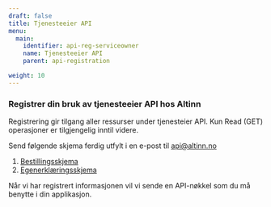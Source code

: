 ```yaml
---
draft: false
title: Tjenesteeier API
menu:
  main:
    identifier: api-reg-serviceowner
    name: Tjenesteeier API
    parent: api-registration

weight: 10
---
```


### Registrer din bruk av tjenesteeier API hos Altinn

Registrering gir tilgang aller ressurser under tjenesteier API.
Kun Read (GET) operasjoner er tilgjengelig inntil videre.


Send følgende skjema ferdig utfylt i en e-post til [api@altinn.no](mailto:api@altinn.no)

1. [Bestillingsskjema](https://altinnett.brreg.no/Global/Altinn%20API/Bestillingskjema_SO_API.doc)
2. [Egenerklæringsskjema](https://altinnett.brreg.no/Global/Altinn%20API/Egenerkl%c3%a6ring-API_v2.doc)

Når vi har registrert informasjonen vil vi sende en API-nøkkel som du må benytte i din applikasjon.

